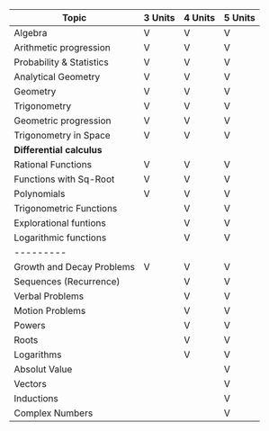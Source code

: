 | Topic                     | 3 Units | 4 Units | 5 Units |
| ------------------------- | ------- | ------- | ------- |
| Algebra                   | V       | V       | V       |
| Arithmetic progression    | V       | V       | V       |
| Probability & Statistics  | V       | V       | V       |
| Analytical Geometry       | V       | V       | V       |
| Geometry                  | V       | V       | V       |
| Trigonometry              | V       | V       | V       |
| Geometric progression     | V       | V       | V       |
| Trigonometry in Space     | V       | V       | V       |
| **Differential calculus** |         |         |         |
| Rational Functions        | V       | V       | V       |
| Functions with Sq-Root    | V       | V       | V       |
| Polynomials               | V       | V       | V       |
| Trigonometric Functions   |         | V       | V       |
| Explorational funtions    |         | V       | V       |
| Logarithmic functions     |         | V       | V       |
| ---------                 |         |         |         |
| Growth and Decay Problems | V       | V       | V       |
| Sequences (Recurrence)    |         | V       | V       |
| Verbal Problems           |         | V       | V       |
| Motion Problems           |         | V       | V       |
| Powers                    |         | V       | V       |
| Roots                     |         | V       | V       |
| Logarithms                |         | V       | V       |
| Absolut Value             |         |         | V       |
| Vectors                   |         |         | V       |
| Inductions                |         |         | V       |
| Complex Numbers           |         |         | V       |
